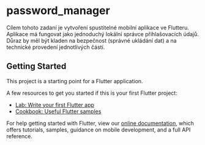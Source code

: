 # password_manager

Cílem tohoto zadaní je vytvoření spustitelné mobilní aplikace ve Flutteru. Aplikace má fungovat jako jednoduchý lokální správce přihlašovacích údajů. Důraz by měl být kladen na bezpečnost (správné ukládání dat) a na technické provedení jednotlivých částí.

## Getting Started

This project is a starting point for a Flutter application.

A few resources to get you started if this is your first Flutter project:

- [Lab: Write your first Flutter app](https://flutter.dev/docs/get-started/codelab)
- [Cookbook: Useful Flutter samples](https://flutter.dev/docs/cookbook)

For help getting started with Flutter, view our
[online documentation](https://flutter.dev/docs), which offers tutorials,
samples, guidance on mobile development, and a full API reference.
